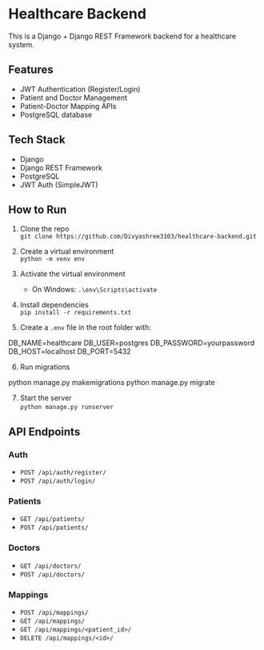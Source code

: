 # Healthcare Backend

This is a Django + Django REST Framework backend for a healthcare system.

## Features

- JWT Authentication (Register/Login)
- Patient and Doctor Management
- Patient-Doctor Mapping APIs
- PostgreSQL database

## Tech Stack

- Django
- Django REST Framework
- PostgreSQL
- JWT Auth (SimpleJWT)

## How to Run

1. Clone the repo  
   `git clone https://github.com/Divyashree3103/healthcare-backend.git`

2. Create a virtual environment  
   `python -m venv env`

3. Activate the virtual environment  
   - On Windows: `.\env\Scripts\activate`

4. Install dependencies  
   `pip install -r requirements.txt`

5. Create a `.env` file in the root folder with:

DB_NAME=healthcare
DB_USER=postgres
DB_PASSWORD=yourpassword
DB_HOST=localhost
DB_PORT=5432

6. Run migrations  

python manage.py makemigrations
python manage.py migrate

7. Start the server  
`python manage.py runserver`

## API Endpoints

### Auth
- `POST /api/auth/register/`
- `POST /api/auth/login/`

### Patients
- `GET /api/patients/`
- `POST /api/patients/`

### Doctors
- `GET /api/doctors/`
- `POST /api/doctors/`

### Mappings
- `POST /api/mappings/`
- `GET /api/mappings/`
- `GET /api/mappings/<patient_id>/`
- `DELETE /api/mappings/<id>/`